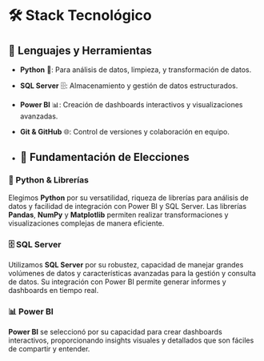 # 🛠️ Stack Tecnológico

## 🧠 Lenguajes y Herramientas

- **Python** 🐍: Para análisis de datos, limpieza, y transformación de datos.
- **SQL Server** 🗄️: Almacenamiento y gestión de datos estructurados.
- **Power BI** 📊: Creación de dashboards interactivos y visualizaciones avanzadas.
- **Git & GitHub** 🌐: Control de versiones y colaboración en equipo.

- ## 📝 Fundamentación de Elecciones

### 🐍 Python & Librerías

Elegimos **Python** por su versatilidad, riqueza de librerías para análisis de datos y facilidad de integración con Power BI y SQL Server. Las librerías **Pandas**, **NumPy** y **Matplotlib** permiten realizar transformaciones y visualizaciones complejas de manera eficiente.

### 🗄️ SQL Server

Utilizamos **SQL Server** por su robustez, capacidad de manejar grandes volúmenes de datos y características avanzadas para la gestión y consulta de datos. Su integración con Power BI permite generar informes y dashboards en tiempo real.

### 📊 Power BI

**Power BI** se seleccionó por su capacidad para crear dashboards interactivos, proporcionando insights visuales y detallados que son fáciles de compartir y entender.

